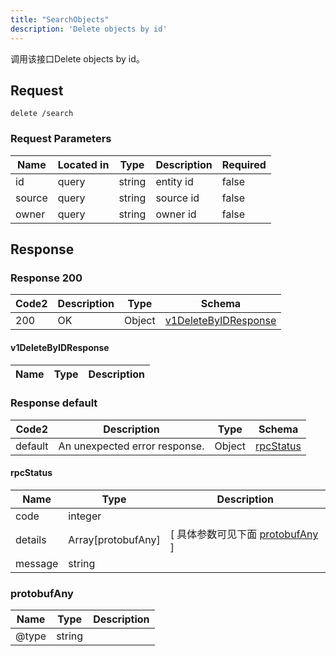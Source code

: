 ```yaml
---
title: "SearchObjects"
description: 'Delete objects by id'
---
```



调用该接口Delete objects by id。



## Request


```
delete /search
```





###  Request Parameters

| Name | Located in | Type | Description |  Required |
| ---- | ---------- | ----------- | ----------- |  ---- |
| id | query | string | entity id |  false |
| source | query | string | source id |  false |
| owner | query | string | owner id |  false |



## Response



### Response  200

 
| Code2 | Description | Type | Schema |
| ---- | ----------- | ------ | ------ |
| 200 | OK | Object | [v1DeleteByIDResponse](#v1DeleteByIDResponse) |

#### v1DeleteByIDResponse

| Name | Type | Description | 
| ---- | ---- | ----------- |  



 


 


### Response  default

 
| Code2 | Description | Type | Schema |
| ---- | ----------- | ------ | ------ |
| default | An unexpected error response. | Object | [rpcStatus](#rpcStatus) |

#### rpcStatus

| Name | Type | Description | 
| ---- | ---- | ----------- |     
| code | integer |  |          
| details | Array[protobufAny] |  [ 具体参数可见下面 [protobufAny](#protobufAny) ] |       
| message | string |  |   


  
     
   
       
         
### protobufAny
| Name | Type | Description | 
| ---- | ---- | ----------- |     
| @type | string |  |   


  
     
 
 


          
     
   
     
 
 


 


